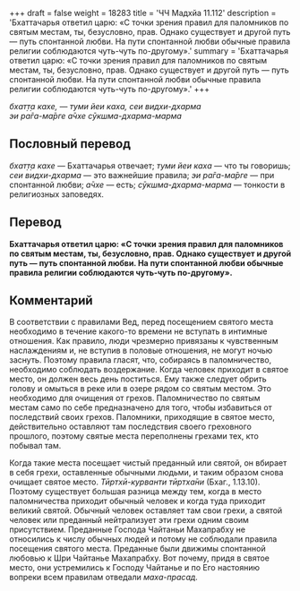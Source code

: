 +++
draft = false
weight = 18283
title = 'ЧЧ Мадхйа 11.112'
description = 'Бхаттачарья ответил царю: «С точки зрения правил для паломников по святым местам, ты, безусловно, прав. Однако существует и другой путь — путь спонтанной любви. На пути спонтанной любви обычные правила религии соблюдаются чуть-чуть по-другому».'
summary = 'Бхаттачарья ответил царю: «С точки зрения правил для паломников по святым местам, ты, безусловно, прав. Однако существует и другой путь — путь спонтанной любви. На пути спонтанной любви обычные правила религии соблюдаются чуть-чуть по-другому».'
+++

_бхат̣т̣а кахе, — туми йеи каха, сеи видхи-дхарма  
эи ра̄га-ма̄рге а̄чхе сӯкшма-дхарма-марма_

## Пословный перевод

_бхат̣т̣а_ _кахе_ — Бхаттачарья отвечает; _туми_ _йеи_ _каха_ — что ты говоришь; _сеи_ _видхи_\-_дхарма_ — это важнейшие правила; _эи_ _ра̄га_\-_ма̄рге_ — при спонтанной любви; _а̄чхе_ — есть; _сӯкшма_\-_дхарма_\-_марма_ — тонкости в религиозных заповедях.

## Перевод

**Бхаттачарья ответил царю: «С точки зрения правил для паломников по святым местам, ты, безусловно, прав. Однако существует и другой путь — путь спонтанной любви. На пути спонтанной любви обычные правила религии соблюдаются чуть-чуть по-другому».**

## Комментарий

В соответствии с правилами Вед, перед посещением святого места необходимо в течение какого-то времени не вступать в интимные отношения. Как правило, люди чрезмерно привязаны к чувственным наслаждениям и, не вступив в половые отношения, не могут ночью заснуть. Поэтому правила гласят, что, собираясь в паломничество, необходимо соблюдать воздержание. Когда человек приходит в святое место, он должен весь день поститься. Ему также следует обрить голову и омыться в реке или в озере рядом со святым местом. Это необходимо для очищения от грехов. Паломничество по святым местам само по себе предназначено для того, чтобы избавиться от последствий своих грехов. Паломники, приходящие в святое место, действительно оставляют там последствия своего греховного прошлого, поэтому святые места переполнены грехами тех, кто побывал там.

Когда такие места посещает чистый преданный или святой, он вбирает в себя грехи, оставленные обычными людьми, и таким образом снова очищает святое место. _Тӣртхӣ-курванти тӣртха̄ни_ (Бхаг., 1.13.10). Поэтому существует большая разница между тем, когда в место паломничества приходит обычный человек и когда туда приходит великий святой. Обычный человек оставляет там свои грехи, а святой человек или преданный нейтрализует эти грехи одним своим присутствием. Преданные Господа Чайтаньи Махапрабху не относились к числу обычных людей и потому не соблюдали правила посещения святого места. Преданные были движимы спонтанной любовью к Шри Чайтанье Махапрабху. Вот почему, придя в святое место, они устремились к Господу Чайтанье и по Его настоянию вопреки всем правилам отведали _маха-прасад_.
